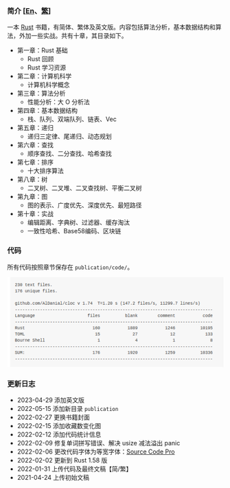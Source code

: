 ### 简介 [[En](./README.md)、[繁](./README_TW.md)]
一本 [Rust](https://www.rust-lang.org/) 书籍，有简体、繁体及英文版。内容包括算法分析，基本数据结构和算法，外加一些实战。共有十章，其目录如下。

* 第一章：Rust 基础
    - Rust 回顾
    - Rust 学习资源
* 第二章：计算机科学
    - 计算机科学概念
* 第三章：算法分析
    - 性能分析：大 O 分析法
* 第四章：基本数据结构
    - 栈、队列、双端队列、链表、Vec
* 第五章：递归
    - 递归三定律、尾递归、动态规划
* 第六章：查找
    - 顺序查找、二分查找、哈希查找
* 第七章：排序
    - 十大排序算法
* 第八章：树
    - 二叉树、二叉堆、二叉查找树、平衡二叉树
* 第九章：图
    - 图的表示、广度优先、深度优先、最短路径
* 第十章：实战
    - 编辑距离、字典树、过滤器、缓存淘汰
    - 一致性哈希、Base58编码、区块链 

### 代码

所有代码按照章节保存在 `publication/code/`。

![code_statistics](./code_statistics.png)

<!-- ### 收藏数

![star](https://starchart.cc/QMHTMY/RustBook.svg)
-->

### 更新日志
* 2023-04-29 添加英文版
* 2022-05-15 添加新目录 `publication`
* 2022-02-27 更换书籍封面
* 2022-02-15 添加收藏数变化图
* 2022-02-12 添加代码统计信息
* 2022-02-09 修复单词拼写错误、解决 usize 减法溢出 panic
* 2022-02-06 更改代码字体为等宽字体：[Source Code Pro](https://github.com/adobe-fonts/source-code-pro)
* 2022-02-02 更新到 Rust 1.58 版
* 2022-01-31 上传代码及最终文稿【简/繁】
* 2021-04-24 上传初始文稿
